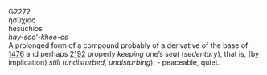 <body>
  <p>G2272<br>  ἡσύχιος  <br> hēsuchios  <br><i>hay-soo‘-khee-os </i><br>A prolonged form of a compound probably of a derivative of the base of <a href="g1476.htm">1476</a> and perhaps <a href="g2192.htm">2192</a>  properly <i>keeping</i> one’s <i>seat</i> (<i>sedentary</i>), that is, (by implication) <i>still</i> (<i>undisturbed</i>, <i>undisturbing</i>): - peaceable, quiet.<br></p>
 </body>